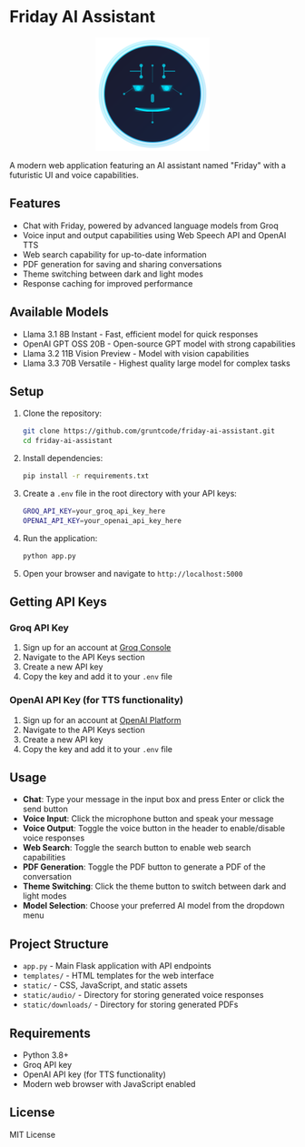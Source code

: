 # Friday AI Assistant

<div align="center">
  <img src="https://raw.githubusercontent.com/gruntcode/friday-ai-assistant/master/static/images/friday-avatar-modern.svg" alt="Friday AI Assistant" width="200">
</div>

A modern web application featuring an AI assistant named "Friday" with a futuristic UI and voice capabilities.

## Features

- Chat with Friday, powered by advanced language models from Groq
- Voice input and output capabilities using Web Speech API and OpenAI TTS
- Web search capability for up-to-date information
- PDF generation for saving and sharing conversations
- Theme switching between dark and light modes
- Response caching for improved performance

## Available Models

- Llama 3.1 8B Instant - Fast, efficient model for quick responses
- OpenAI GPT OSS 20B - Open-source GPT model with strong capabilities
- Llama 3.2 11B Vision Preview - Model with vision capabilities
- Llama 3.3 70B Versatile - Highest quality large model for complex tasks

## Setup

1. Clone the repository:

   ```bash
   git clone https://github.com/gruntcode/friday-ai-assistant.git
   cd friday-ai-assistant
   ```

2. Install dependencies:

   ```bash
   pip install -r requirements.txt
   ```

3. Create a `.env` file in the root directory with your API keys:

   ```bash
   GROQ_API_KEY=your_groq_api_key_here
   OPENAI_API_KEY=your_openai_api_key_here
   ```

4. Run the application:

   ```bash
   python app.py
   ```

5. Open your browser and navigate to `http://localhost:5000`

## Getting API Keys

### Groq API Key

1. Sign up for an account at [Groq Console](https://console.groq.com/)
2. Navigate to the API Keys section
3. Create a new API key
4. Copy the key and add it to your `.env` file

### OpenAI API Key (for TTS functionality)

1. Sign up for an account at [OpenAI Platform](https://platform.openai.com/)
2. Navigate to the API Keys section
3. Create a new API key
4. Copy the key and add it to your `.env` file

## Usage

- **Chat**: Type your message in the input box and press Enter or click the send button
- **Voice Input**: Click the microphone button and speak your message
- **Voice Output**: Toggle the voice button in the header to enable/disable voice responses
- **Web Search**: Toggle the search button to enable web search capabilities
- **PDF Generation**: Toggle the PDF button to generate a PDF of the conversation
- **Theme Switching**: Click the theme button to switch between dark and light modes
- **Model Selection**: Choose your preferred AI model from the dropdown menu

## Project Structure

- `app.py` - Main Flask application with API endpoints
- `templates/` - HTML templates for the web interface
- `static/` - CSS, JavaScript, and static assets
- `static/audio/` - Directory for storing generated voice responses
- `static/downloads/` - Directory for storing generated PDFs

## Requirements

- Python 3.8+
- Groq API key
- OpenAI API key (for TTS functionality)
- Modern web browser with JavaScript enabled

## License

MIT License
